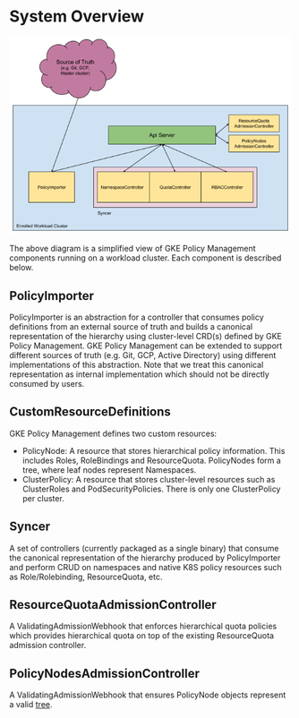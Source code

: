 # System Overview

![drawing](img/nomos_arch.png)

The above diagram is a simplified view of GKE Policy Management components 
running on a workload cluster. Each component is described below.

## PolicyImporter

PolicyImporter is an abstraction for a controller that consumes policy
definitions from an external source of truth and builds a canonical
representation of the hierarchy using cluster-level CRD(s) defined by GKE Policy
Management. GKE Policy Management can be extended to support different sources
of truth (e.g. Git, GCP, Active Directory) using different implementations of 
this abstraction. Note that we treat this canonical representation as internal 
implementation which should not be directly consumed by users.

## CustomResourceDefinitions

GKE Policy Management defines two custom resources:

*   PolicyNode: A resource that stores hierarchical policy information. This
    includes Roles, RoleBindings and ResourceQuota. PolicyNodes form a tree,
    where leaf nodes represent Namespaces.
*   ClusterPolicy: A resource that stores cluster-level resources such as
    ClusterRoles and PodSecurityPolicies. There is only one ClusterPolicy per
    cluster.

## Syncer

A set of controllers (currently packaged as a single binary) that consume the
canonical representation of the hierarchy produced by PolicyImporter and perform
CRUD on namespaces and native K8S policy resources such as Role/Rolebinding,
ResourceQuota, etc.

## ResourceQuotaAdmissionController

A ValidatingAdmissionWebhook that enforces hierarchical quota policies which
provides hierarchical quota on top of the existing ResourceQuota admission
controller.

## PolicyNodesAdmissionController

A ValidatingAdmissionWebhook that ensures PolicyNode objects represent a valid
[tree](https://en.wikipedia.org/wiki/Tree_\(data_structure\)#Definition).
